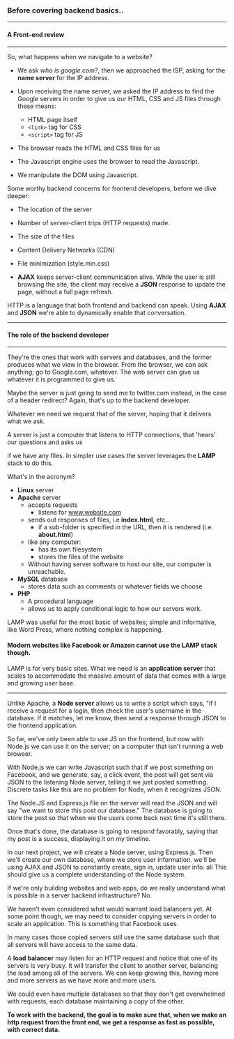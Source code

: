 ### Before covering backend basics..

---

#### A Front-end review

---

So, what happens when we navigate to a website?

- We ask _who is google.com?_, then we approached the ISP, asking for the **name server**
  for the IP address.
- Upon receiving the name server, we asked the IP address to find the Google servers in order to give us our HTML, CSS and JS files through these means:
  - HTML page itself
  - `<link>` tag for CSS
  - `<script>` tag for JS
- The browser reads the HTML and CSS files for us

- The Javascript engine uses the browser to read the Javascript.

- We manipulate the DOM using Javascript.

Some worthy backend concerns for frontend developers, before we dive deeper:

- The location of the server

- Number of server-client trips (HTTP requests) made.

- The size of the files

- Content Delivery Networks (CDN)

- File minimization (style.min.css)

- **AJAX** keeps server-client communication alive. While the user
  is still browsing the site, the client may receive a **JSON** response
  to update the page, without a full page refresh.

HTTP is a language that both frontend and backend can speak.
Using **AJAX** and **JSON** we're able to dynamically enable that
conversation.

---

#### The role of the backend developer

---

They're the ones that work with servers and databases, and the former produces
what we view in the browser. From the browser, we can ask anything; go to
Google.com, whatever. The web server can give us whatever it is programmed
to give us.

Maybe the server is just going to send me to twitter.com instead, in the case of a header redirect?
Again, that's up to the backend developer.

Whatever we need we request that of the server, hoping that it delivers what we ask.

A server is just a computer that listens to HTTP connections, that 'hears' our questions and asks us


if we have any files. In simpler use cases the server leverages the **LAMP** stack to do this.


What's in the acronym?

- **Linux** server
- **Apache** server
  - accepts requests
    - listens for www.website.com
  - sends out responses of files, i.e **index.html**, etc..
    - if a sub-folder is specified in the URL, then it is rendered (i.e. **about.html**)
  - like any computer:
    - has its own filesystem
    - stores the files of the website
  - Without having server software to host our site, our computer is unreachable.
- **MySQL** database
  - stores data such as comments or whatever fields we choose
- **PHP**
  - A procedural language
  - allows us to apply conditional logic to how our servers work.

LAMP was useful for the most basic of websites; simple and informative, like Word Press, where nothing
complex is happening.



#### Modern websites like Facebook or Amazon cannot use the LAMP stack though.

LAMP is for very basic sites. What we need is an **application server** that scales to
accommodate the massive amount of data that comes with a large and growing user base.

---

Unlike Apache, a **Node server** allows us to write a script which says, "if
I receive a request for a login, then check the user's username in the database. If it matches, let me know, then send a response through JSON to the frontend application.

So far, we've only been able to use JS on the frontend, but now with Node.js we can use it on the server;
on a computer that isn't running a web browser.

With Node.js we can write Javascript such that if we post something on Facebook, and we generate, say, a click event, the post will get sent via JSON to the listening Node server, telling it we just posted something. Discrete tasks like this are no problem for Node, when it recognizes JSON.

The Node.JS and Express.js file on the server will read the JSON and will say "we want to store this post our database." The database is going to store the post so that when we the users come back next time it's still there.

Once that's done, the database is going to respond favorably, saying that my post is a success, displaying it on my timeline.


In our next project, we will create a Node server, using Express.js. Then we'll create our own database, where we store user information. we'll be using AJAX and JSON to constantly create, sign in, update user info. all This should give us a complete understanding of the Node system.

If we're only building websites and web apps, do we really understand what is possible in a server backend infrastructure? No.

We haven't even considered what would warrant load balancers yet.
At some point though, we may need to consider copying servers in order to scale an application. This is something that Facebook uses.

In many cases those copied servers still use the same database such that all servers will have access to
the same data.

A **load balancer** may listen for an HTTP request and notice that one of its servers is very busy. It will
transfer the client to another server, balancing the load among all of the servers. We can keep growing this, having more and more servers as we have more and more users.

We could even have multiple databases so that they don't get overwhelmed with requests, each database maintaining a copy of the other.

**To work with the backend, the goal is to make sure that, when we make an http request from the front end,
we get a response as fast as possible, with correct data.**
